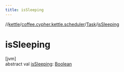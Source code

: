 ```yaml
---
title: isSleeping
---
```

//[kettle](../../../index.html)/[coffee.cypher.kettle.scheduler](../index.html)/[Task](index.html)/[isSleeping](is-sleeping.html)



# isSleeping



[jvm]\
abstract val [isSleeping](is-sleeping.html): [Boolean](https://kotlinlang.org/api/latest/jvm/stdlib/kotlin/-boolean/index.html)




